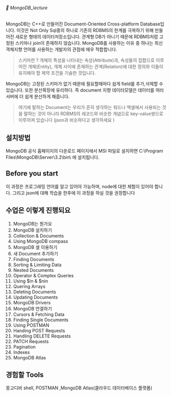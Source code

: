 ###### :cactus:  MongoDB_lecture

MongoDB는 C++로 만들어진 Document-Oriented Cross-platform Database입니다.  이것은 Not Only Sql중의 하나로 기존의 RDBMS의 한계를 극복하기 위해 만들어진 새로운 형태의 데이터저장소입니다. 관계형 DB가 아니기 때문에 RDBMS처럼 고정된 스키마나 join이 존재하지 않습니다. 
MongoDB를 사용하는 이유 중 하나는 최신 객체지향 언어를 사용하는 개발자의 관점에 매우 적합합니다. 

> 스키마란 ? 개체의 특성을 나타내는 속성(Attribute)과, 속성들의 집합으로 이루어진 개체(Entity), 개체 사이에 존재하는 관계(Relation)에 대한 정의와 이들이 유지해야 할 제약 조건을 기술한 것입니다.

MongoDB는 고정된 스키마가 없기 때문에 필요할때마다 쉽게 field를 추가,삭제할 수 있습니다.  또한 분산확장에 유리하다. 즉 document 지향 데이터모델은 데이터를 여러 서버에 더 쉽게 분산하게 해줍니다.

> 여기에 말하는 Document는 우리가 흔히 생각하는 워드나 엑셀에서 사용되는 것을 말하는 것이 아니라 RDBMS의 레코드와 비슷한 개념으로 key-value쌍으로 이루어져 있습니다 (json과 비슷하다고 생각하세요 )


## 설치방법
MongoDB 공식 홈페이지의 다운로드 페이지에서 MSI 파일로 설치하면
C:\Program Files\MongoDB\Server\3.2\bin\ 에 설치됩니다.

## Before you start 
이 과정은 프로그래밍 언어를 알고 있어야 가능하며, node에 대한 체험이 있어야 합니다. 그리고 json에 대해 학습을 한후에 이 과정을 하실 것을 권장합니다 

## 수업은 이렇게 진행되요
1. MongoDB는 뭔가요
2. MongoDB 설치하기
3. Collection & Documents
4. Using MongoDB compass
5. MongoDB 셀 이용하기
6. 새 Document 추가하기
7. Finding Documents
8. Sorting & Limiting Data
9. Nested Documents
10. Operator & Complex Queries
11. Using $in & $nin
12. Quering Arrays
13. Deleting Documents
14. Updating Documents
15. MongoDB Drivers
16. MongoDB 연결하기
17. Cursors & Fetching Data
18. Finding Single Documents
19. Using POSTMAN
20. Handing POST Requests
21. Handling DELETE Requests
22. PATCH Requests
23. Pagination
24. Indexes
25. MongoDB Atlas

## 경험할 Tools
몽고디비 shell, POSTMAN ,MongoDB Atlas(클라우드 데이터베이스 플랫폼)
